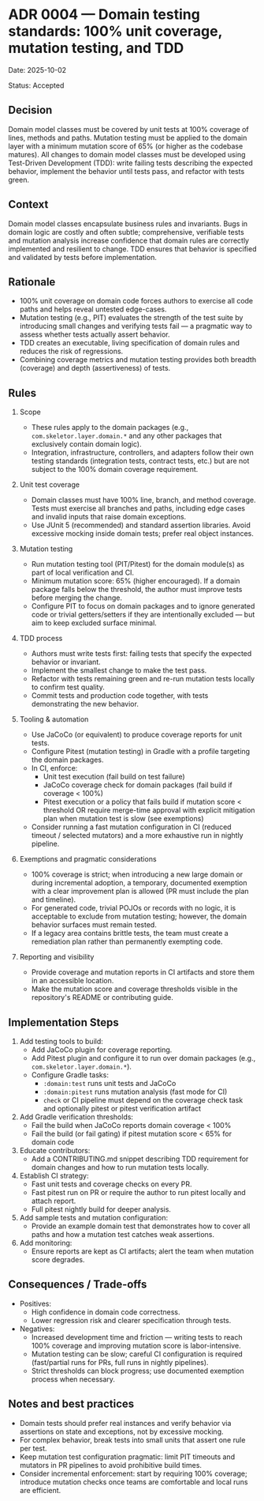 # ADR 0004 — Domain testing standards: 100% unit coverage, mutation testing, and TDD

Date: 2025-10-02

Status: Accepted

Decision
--------
Domain model classes must be covered by unit tests at 100% coverage of lines, methods and paths. Mutation testing must be applied to the domain layer with a minimum mutation score of 65% (or higher as the codebase matures). All changes to domain model classes must be developed using Test-Driven Development (TDD): write failing tests describing the expected behavior, implement the behavior until tests pass, and refactor with tests green.

Context
-------
Domain model classes encapsulate business rules and invariants. Bugs in domain logic are costly and often subtle; comprehensive, verifiable tests and mutation analysis increase confidence that domain rules are correctly implemented and resilient to change. TDD ensures that behavior is specified and validated by tests before implementation.

Rationale
---------
- 100% unit coverage on domain code forces authors to exercise all code paths and helps reveal untested edge-cases.
- Mutation testing (e.g., PIT) evaluates the strength of the test suite by introducing small changes and verifying tests fail — a pragmatic way to assess whether tests actually assert behavior.
- TDD creates an executable, living specification of domain rules and reduces the risk of regressions.
- Combining coverage metrics and mutation testing provides both breadth (coverage) and depth (assertiveness) of tests.

Rules
-----
1. Scope
   - These rules apply to the domain packages (e.g., `com.skeletor.layer.domain.*` and any other packages that exclusively contain domain logic).
   - Integration, infrastructure, controllers, and adapters follow their own testing standards (integration tests, contract tests, etc.) but are not subject to the 100% domain coverage requirement.

2. Unit test coverage
   - Domain classes must have 100% line, branch, and method coverage. Tests must exercise all branches and paths, including edge cases and invalid inputs that raise domain exceptions.
   - Use JUnit 5 (recommended) and standard assertion libraries. Avoid excessive mocking inside domain tests; prefer real object instances.

3. Mutation testing
   - Run mutation testing tool (PIT/Pitest) for the domain module(s) as part of local verification and CI.
   - Minimum mutation score: 65% (higher encouraged). If a domain package falls below the threshold, the author must improve tests before merging the change.
   - Configure PIT to focus on domain packages and to ignore generated code or trivial getters/setters if they are intentionally excluded — but aim to keep excluded surface minimal.

4. TDD process
   - Authors must write tests first: failing tests that specify the expected behavior or invariant.
   - Implement the smallest change to make the test pass.
   - Refactor with tests remaining green and re-run mutation tests locally to confirm test quality.
   - Commit tests and production code together, with tests demonstrating the new behavior.

5. Tooling & automation
   - Use JaCoCo (or equivalent) to produce coverage reports for unit tests.
   - Configure Pitest (mutation testing) in Gradle with a profile targeting the domain packages.
   - In CI, enforce:
     - Unit test execution (fail build on test failure)
     - JaCoCo coverage check for domain packages (fail build if coverage < 100%)
     - Pitest execution or a policy that fails build if mutation score < threshold OR require merge-time approval with explicit mitigation plan when mutation test is slow (see exemptions)
   - Consider running a fast mutation configuration in CI (reduced timeout / selected mutators) and a more exhaustive run in nightly pipeline.

6. Exemptions and pragmatic considerations
   - 100% coverage is strict; when introducing a new large domain or during incremental adoption, a temporary, documented exemption with a clear improvement plan is allowed (PR must include the plan and timeline).
   - For generated code, trivial POJOs or records with no logic, it is acceptable to exclude from mutation testing; however, the domain behavior surfaces must remain tested.
   - If a legacy area contains brittle tests, the team must create a remediation plan rather than permanently exempting code.

7. Reporting and visibility
   - Provide coverage and mutation reports in CI artifacts and store them in an accessible location.
   - Make the mutation score and coverage thresholds visible in the repository's README or contributing guide.

Implementation Steps
--------------------
1. Add testing tools to build:
   - Add JaCoCo plugin for coverage reporting.
   - Add Pitest plugin and configure it to run over domain packages (e.g., `com.skeletor.layer.domain.*`).
   - Configure Gradle tasks:
     - `:domain:test` runs unit tests and JaCoCo
     - `:domain:pitest` runs mutation analysis (fast mode for CI)
     - `check` or CI pipeline must depend on the coverage check task and optionally pitest or pitest verification artifact
2. Add Gradle verification thresholds:
   - Fail the build when JaCoCo reports domain coverage < 100%
   - Fail the build (or fail gating) if pitest mutation score < 65% for domain code
3. Educate contributors:
   - Add a CONTRIBUTING.md snippet describing TDD requirement for domain changes and how to run mutation tests locally.
4. Establish CI strategy:
   - Fast unit tests and coverage checks on every PR.
   - Fast pitest run on PR or require the author to run pitest locally and attach report.
   - Full pitest nightly build for deeper analysis.
5. Add sample tests and mutation configuration:
   - Provide an example domain test that demonstrates how to cover all paths and how a mutation test catches weak assertions.
6. Add monitoring:
   - Ensure reports are kept as CI artifacts; alert the team when mutation score degrades.

Consequences / Trade-offs
-------------------------
- Positives:
  - High confidence in domain code correctness.
  - Lower regression risk and clearer specification through tests.
- Negatives:
  - Increased development time and friction — writing tests to reach 100% coverage and improving mutation score is labor-intensive.
  - Mutation testing can be slow; careful CI configuration is required (fast/partial runs for PRs, full runs in nightly pipelines).
  - Strict thresholds can block progress; use documented exemption process when necessary.

Notes and best practices
------------------------
- Domain tests should prefer real instances and verify behavior via assertions on state and exceptions, not by excessive mocking.
- For complex behavior, break tests into small units that assert one rule per test.
- Keep mutation test configuration pragmatic: limit PIT timeouts and mutators in PR pipelines to avoid prohibitive build times.
- Consider incremental enforcement: start by requiring 100% coverage; introduce mutation checks once teams are comfortable and local runs are efficient.
